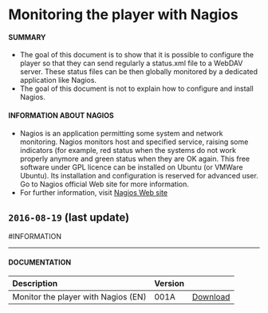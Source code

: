 # Monitoring the player with Nagios

#### **SUMMARY**
- The goal of this document is to show that it is possible to configure the player so that they can send regularly a status.xml file to a WebDAV server. These status files can be then globally monitored by a dedicated application like Nagios.
- The goal of this document is not to explain how to configure and install Nagios.
#### **INFORMATION ABOUT NAGIOS**
- Nagios is an application permitting some system and network monitoring. Nagios monitors host and specified service, raising some indicators (for example, red status when the systems do not work properly anymore and green status when they are OK again. This free software under GPL licence can be installed on Ubuntu (or VMWare Ubuntu). Its installation and configuration is reserved for advanced user. Go to Nagios official Web site for more information.
- For further information, visit [Nagios Web site](https://www.nagios.org/)

## `2016-08-19` (last update)

#INFORMATION
***********************************************************************
#### **DOCUMENTATION**
| Description                                                                      | Version |                 |
| :------------------------------------------------------------------------------- | :-------| :-------------- |
| Monitor the player with Nagios (EN)                       | 001A       | [Download](https://github.com/Qeedji/archives/blob/master/downloads/application-notes/Monitor-the-players-with-Nagios-001A_fr.pdf) |







